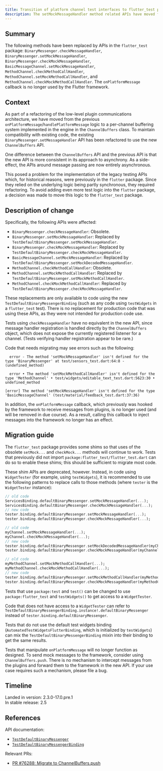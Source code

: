 ```yaml
---
title: Transition of platform channel test interfaces to flutter_test package
description: The setMockMessageHandler method related APIs have moved from package:flutter to package:flutter_test
---
```


## Summary

The following methods have been replaced by APIs
in the `flutter_test` package:
`BinaryMessenger.checkMessageHandler`,
`BinaryMessenger.setMockMessageHandler`,
`BinaryMessenger.checkMockMessageHandler`,
`BasicMessageChannel.setMockMessageHandler`,
`MethodChannel.checkMethodCallHandler`,
`MethodChannel.setMockMethodCallHandler`,
and `MethodChannel.checkMockMethodCallHandler`.
The `onPlatformMessage` callback is no longer used
by the Flutter framework.

## Context

As part of a refactoring of the low-level plugin
communications architecture, we have moved from the
previous `onPlatformMessage`/`handlePlatformMessage`
logic to a per-channel buffering system implemented in
the engine in the `ChannelBuffers` class.
To maintain compatibility with existing code,
the existing `BinaryMessenger.setMessageHandler` API
has been refactored to use the new `ChannelBuffers` API.

One difference between the `ChannelBuffers` API and the
previous API is that the new API is more consistent in
its approach to asynchrony. As a side-effect,
the APIs around message passing are now entirely asynchronous.

This posed a problem for the implementation of the legacy
testing APIs which, for historical reasons,
were previously in the `flutter` package.
Since they relied on the underlying logic being partly synchronous,
they required refactoring.
To avoid adding even more test logic into the `flutter` package,
a decision was made to move this logic to the `flutter_test` package.

## Description of change

Specifically, the following APIs were affected:

* `BinaryMessenger.checkMessageHandler`: Obsolete.
* `BinaryMessenger.setMockMessageHandler`: Replaced by
  `TestDefaultBinaryMessenger.setMockMessageHandler`.
* `BinaryMessenger.checkMockMessageHandler`: Replaced
   by `TestDefaultBinaryMessenger.checkMockMessageHandler`.
* `BasicMessageChannel.setMockMessageHandler`: Replaced
   by `TestDefaultBinaryMessenger.setMockDecodedMessageHandler`.
* `MethodChannel.checkMethodCallHandler`: Obsolete.
* `MethodChannel.setMockMethodCallHandler`: Replaced by
   `TestDefaultBinaryMessenger.setMockMethodCallHandler`.
* `MethodChannel.checkMockMethodCallHandler`: Replaced
   by `TestDefaultBinaryMessenger.checkMockMessageHandler`.

These replacements are only available to code using the
new `TestDefaultBinaryMessengerBinding`
(such as any code using `testWidgets` in a `flutter_test` test).
There is no replacement for production code that was using
these APIs, as they were not intended for production code use.

Tests using `checkMessageHandler` have no equivalent in the
new API, since message handler registration is handled
directly by the `ChannelBuffers` object, which does not
expose the currently registered listener for a channel.
(Tests verifying handler registration appear to be rare.)

Code that needs migrating may see errors such as the following:

```
  error - The method 'setMockMessageHandler' isn't defined for the type 'BinaryMessenger' at test/sensors_test.dart:64:8 - (undefined_method)

  error • The method 'setMockMethodCallHandler' isn't defined for the type 'MethodChannel' • test/widgets/editable_text_test.dart:5623:30 • undefined_method

[error] The method 'setMockMessageHandler' isn't defined for the type 'BasicMessageChannel' (test/material/feedback_test.dart:37:36)
```

In addition, the `onPlatformMessage` callback,
which previously was hooked by the framework to
receive messages from plugins, is no longer used
(and will be removed in due course). As a result,
calling this callback to inject messages into the
framework no longer has an effect.

## Migration guide

The `flutter_test` package provides some shims so that
uses of the obsolete `setMock...` and `checkMock...`
methods will continue to work.
Tests that previously did not import
`package:flutter_test/flutter_test.dart` can
do so to enable these shims;
this should be sufficient to migrate most code.

These shim APIs are deprecated, however. Instead,
in code using `WidgetTester` (for example, using `testWidgets`),
it is recommended to use the following patterns to
replace calls to those methods
(where `tester` is the `WidgetTester` instance):

<!-- skip -->
```dart
// old code
ServicesBinding.defaultBinaryMessenger.setMockMessageHandler(...);
ServicesBinding.defaultBinaryMessenger.checkMockMessageHandler(...);
// new code
tester.binding.defaultBinaryMessenger.setMockMessageHandler(...);
tester.binding.defaultBinaryMessenger.checkMockMessageHandler(...);
```

<!-- skip -->
```dart
// old code
myChannel.setMockMessageHandler(...);
myChannel.checkMockMessageHandler(...);
// new code
tester.binding.defaultBinaryMessenger.setMockDecodedMessageHandler(myChannel, ...);
tester.binding.defaultBinaryMessenger.checkMockMessageHandler(myChannel, ...);
```

<!-- skip -->
```dart
// old code
myMethodChannel.setMockMethodCallHandler(...);
myMethodChannel.checkMockMethodCallHandler(...);
// new code
tester.binding.defaultBinaryMessenger.setMockMethodCallHandler(myMethodChannel, ...);
tester.binding.defaultBinaryMessenger.checkMockMessageHandler(myMethodChannel, ...);
```

Tests that use `package:test` and `test()`
can be changed to use `package:flutter_test` and `testWidgets()`
to get access to a `WidgetTester`.

Code that does not have access to a `WidgetTester` can refer to
`TestDefaultBinaryMessengerBinding.instance!.defaultBinaryMessenger`
instead of `tester.binding.defaultBinaryMessenger`.

Tests that do not use the default test widgets binding
(`AutomatedTestWidgetsFlutterBinding`,
which is initialized by `testWidgets`) can mix the
`TestDefaultBinaryMessengerBinding` mixin into their
binding to get the same results.

Tests that manipulate `onPlatformMessage` will no longer
function as designed. To send mock messages to the framework,
consider using `ChannelBuffers.push`.
There is no mechanism to intercept messages from the plugins
and forward them to the framework in the new API.
If your use case requires such a mechanism, please file a bug.

## Timeline

Landed in version: 2.3.0-17.0.pre.1<br>
In stable release: 2.5

## References

API documentation:
* [`TestDefaultBinaryMessenger`][]
* [`TestDefaultBinaryMessengerBinding`][]

Relevant PRs:
* [PR #76288: Migrate to ChannelBuffers.push][]

<!-- Master channel link: -->
[`TestDefaultBinaryMessenger`]: {{site.api}}/flutter/[link_to_relevant_page].html
[`TestDefaultBinaryMessengerBinding`]: {{site.api}}/flutter/[link_to_relevant_page].html

[PR #76288: Migrate to ChannelBuffers.push]: {{site.repo.flutter}}/pull/76288
